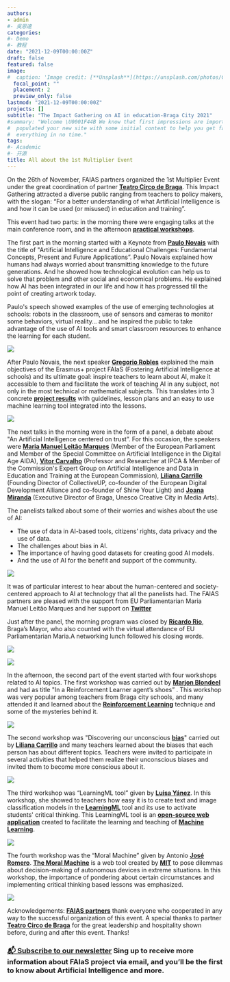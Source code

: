 ```yaml
---
authors:
- admin
#- 吳恩達
categories:
#- Demo
#- 教程
date: "2021-12-09T00:00:00Z"
draft: false
featured: false
image:
#  caption: 'Image credit: [**Unsplash**](https://unsplash.com/photos/CpkOjOcXdUY)'
  focal_point: ""
  placement: 2
  preview_only: false
lastmod: "2021-12-09T00:00:00Z"
projects: []
subtitle: "The Impact Gathering on AI in education-Braga City 2021"
#summary: "Welcome \U0001F44B We know that first impressions are important, so we've
#  populated your new site with some initial content to help you get familiar with
#  everything in no time."
tags:
#- Academic
#- 开源
title: All about the 1st Multiplier Event
---
```



On the 26th of November, FAIAS partners organized the 1st Multiplier Event under the great coordination of partner [**Teatro Circo de Braga**](https://fosteringai.github.io/partners/teatro/).  This Impact Gathering attracted a diverse public ranging from teachers to policy makers, with the slogan: “For a better understanding of what Artificial Intelligence is and how it can be used (or misused) in education and training”. 

This event had two parts: in the morning there were engaging talks at the main conference room, and in the afternoon [**practical workshops**](https://fosteringai.github.io/post/ai_at_schools/).

The first part in the morning started with a Keynote from [**Paulo Novais**](https://www.di.uminho.pt/~pjn/) with the title of "Artificial Intelligence and Educational Challenges: Fundamental Concepts, Present and Future Applications”. Paulo Novais explained how humans had always worried about transmitting knowledge to the future generations. And he showed how technological evolution can help us to solve that problem and other social and economical problems. He explained how AI has been integrated in our life and how it has progressed till the point of creating artwork today. 

Paulo's speech showed examples of the use of emerging technologies at schools: robots in the classroom, use of sensors and cameras to monitor some behaviors, virtual reality… and he inspired the public to take advantage of the use of AI tools and smart classroom resources to enhance the learning for each student.

![](O34A1908.jpg)

After Paulo Novais, the next speaker [**Gregorio Robles**](https://gestion2.urjc.es/pdi/ver/gregorio.robles) explained the main objectives of the Erasmus+ project FAIaS (Fostering Artificial Intelligence at schools) and its ultimate goal: inspire teachers to learn about AI, make it accessible to them and facilitate the work of teaching AI in any subject, not only in the most technical or mathematical subjects. This translates into 3 concrete [**project results**](https://fosteringai.github.io/#projects) with guidelines, lesson plans and an easy to use machine learning tool integrated into the lessons.



![](O34A2005.jpg)

The next talks in the morning were in the form of a panel, a debate about "An Artificial Intelligence centered on trust”.  For this occasion, the speakers were [**Maria Manuel Leitão Marques**](https://www.europarl.europa.eu/meps/en/197635/MARIA-MANUEL_LEITAO-MARQUES/home) (Member of the European Parliament and Member of the Special Committee on Artificial Intelligence in the Digital Age AIDA), [**Vitor Carvalho**](https://2ai.ipca.pt/vitor-carvalho/) (Professor and Researcher at IPCA & Member of the Commission's Expert Group on Artificial Intelligence and Data in Education and Training at the European Commission), [**Liliana Carrillo**](https://tedxantwerp.be/speakers/liliana-carrillo-2/) (Founding Director of CollectiveUP, co-founder of the European Digital Development Alliance and co-founder of Shine Your Light) and [**Joana Miranda**](https://www.linkedin.com/in/jomoreda/) (Executive Director of Braga, Unesco Creative City in Media Arts).

The panelists talked about some of their worries and wishes about the use of AI:
- The use of data in AI-based tools, citizens’ rights, data privacy and the use of data.  
- The challenges about bias in AI.
- The importance of having good datasets for creating good AI models.
- And the use of AI for the benefit and support of the community.

![](O34A2148.jpg)

It was of particular interest to hear about the human-centered and society-centered approach to AI at technology that all the panelists had.  The FAIAS partners are pleased with the support from EU Parliamentarian Maria Manuel Leitão Marques and her support on [**Twitter**](https://publish.twitter.com/?query=https%3A%2F%2Ftwitter.com%2FLeitaoMarquesEP%2Fstatus%2F1465051570752700418&widget=Tweet)

Just after the panel, the morning program was closed by [**Ricardo Rio**](https://www.cm-braga.pt/en/0101/municipio/camara-municipal/presidente), Braga’s Mayor, who also counted with the virtual attendance of EU Parliamentarian Maria.A networking lunch followed his closing words.

![](O34A2299.jpg)

![](O34A2049.jpg)

In the afternoon, the second part of the event started with four workshops related to AI topics. The first workshop was carried out by [**Marjon Blondeel**](https://www.linkedin.com/in/mb-3678a5b3/) and had as title "In a Reinforcement Learner agent’s shoes” . This workshop was very popular among teachers from Braga city schools, and many attended it and learned about the [**Reinforcement Learning**](https://en.wikipedia.org/wiki/Reinforcement_learning) technique and some of the mysteries behind it.


![](O34A2439.jpg)

The second workshop was "Discovering our unconscious [**bias**](https://en.wikipedia.org/wiki/Bias)" carried out by [**Liliana Carrillo**](https://www.linkedin.com/in/carrilloliliana/) and many teachers learned about the biases that each person has about different topics. Teachers were invited to participate in several activities that helped them realize their unconscious biases and invited them to become more conscious about it.

![](O34A2407.jpg)



The third workshop was “LearningML tool” given by [**Luisa Yánez**](https://www.linkedin.com/in/luisa-y%C3%A1nez-guti%C3%A9rrez-ia-bigdata/). In this workshop, she showed to teachers how easy it is to create text and image classification models in the [**LearningML**](https://web.learningml.org/) tool and its use to activate students' critical thinking. This LearningML tool is an [**open-source web application**](https://gitlab.com/users/learningml/projects)  created to facilitate the learning and teaching of [**Machine Learning**](https://en.wikipedia.org/wiki/Machine_learning).



![](O34A2359.jpg)

The fourth workshop was the “Moral Machine” given by Antonio [**José Romero**](https://www.linkedin.com/in/antonio-jose-romero-barrera/). [**The Moral Machine**](https://www.moralmachine.net/) is a web tool created by [**MIT**](https://www.mit.edu/) to pose dilemmas about decision-making of autonomous devices in extreme situations. In this workshop, the importance of pondering about certain circumstances and implementing critical thinking based lessons was emphasized.



![](O34A2522.jpg)


Acknowledgements:
[**FAIAS partners**](https://fosteringai.github.io/#partners) thank everyone who cooperated in any way to the successful organization of this event. 
A special thanks to partner [**Teatro Circo de Braga**](https://fosteringai.github.io/partners/teatro/) for the great leadership and hospitality shown before, during and after this event. Thanks!




### [📬 Subscribe to our newsletter](http://eepurl.com/hLgTQz) Sing up to receive more information about FAIaS project via email, and you’ll be the first to know about Artificial Intelligence and more.



